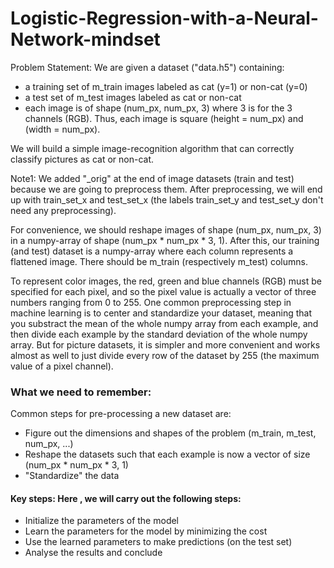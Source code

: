 # Logistic-Regression-with-a-Neural-Network-mindset

Problem Statement: We are given a dataset ("data.h5") containing:

- a training set of m_train images labeled as cat (y=1) or non-cat (y=0)
- a test set of m_test images labeled as cat or non-cat
- each image is of shape (num_px, num_px, 3) where 3 is for the 3 channels (RGB). Thus, each image is square (height = num_px) and (width = num_px).

We will build a simple image-recognition algorithm that can correctly classify pictures as cat or non-cat.

Note1: We added "_orig" at the end of image datasets (train and test) because we are going to preprocess them. After preprocessing, we will end up with train_set_x and test_set_x (the labels train_set_y and test_set_y don't need any preprocessing).

For convenience, we should reshape images of shape (num_px, num_px, 3) in a numpy-array of shape (num_px * num_px * 3, 1). After this, our training (and test) dataset is a numpy-array where each column represents a flattened image. There should be m_train (respectively m_test) columns.

To represent color images, the red, green and blue channels (RGB) must be specified for each pixel, and so the pixel value is actually a vector of three numbers ranging from 0 to 255. One common preprocessing step in machine learning is to center and standardize your dataset, meaning that you substract the mean of the whole numpy array from each example, and then divide each example by the standard deviation of the whole numpy array. But for picture datasets, it is simpler and more convenient and works almost as well to just divide every row of the dataset by 255 (the maximum value of a pixel channel).

### What we need to remember:

Common steps for pre-processing a new dataset are:

   - Figure out the dimensions and shapes of the problem (m_train, m_test, num_px, ...)
   - Reshape the datasets such that each example is now a vector of size (num_px * num_px * 3, 1)
   - "Standardize" the data

#### Key steps: Here , we will carry out the following steps:

- Initialize the parameters of the model
- Learn the parameters for the model by minimizing the cost  
- Use the learned parameters to make predictions (on the test set)
- Analyse the results and conclude
